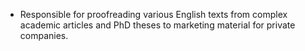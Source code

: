 * Responsible for proofreading various English texts from complex academic articles and PhD theses to marketing material for private companies. 